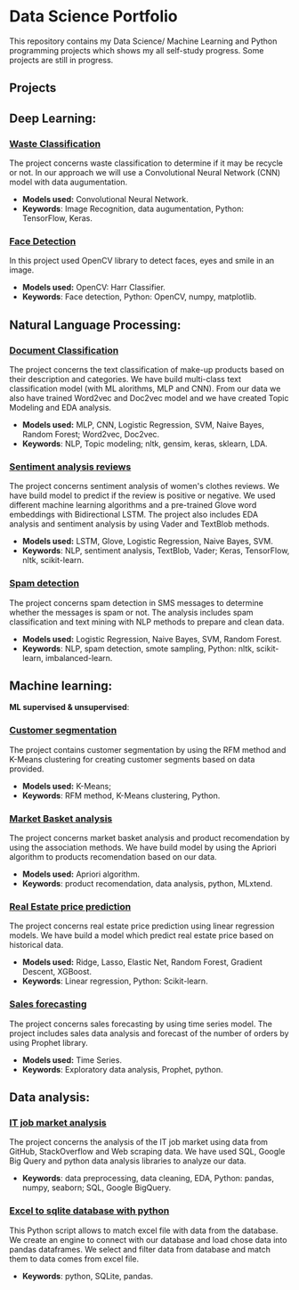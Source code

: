 # Data Science Portfolio

This repository contains my Data Science/ Machine Learning and Python programming projects which shows my all self-study progress. Some projects are still in progress.

## Projects

## Deep Learning:

### [Waste Classification](https://github.com/aniass/Waste-Classification)

The project concerns waste classification to determine if it may be recycle or not. In our approach we will use a Convolutional Neural Network (CNN) model with data augumentation.

- **Models used:** Convolutional Neural Network.
- **Keywords**: Image Recognition, data augumentation, Python: TensorFlow, Keras.

### [Face Detection](https://github.com/aniass/Face-Detection-with-OpenCV)

In this project used OpenCV library to detect faces, eyes and smile in an image.
- **Models used:** OpenCV: Harr Classifier.
- **Keywords**: Face detection, Python: OpenCV, numpy, matplotlib.

## Natural Language Processing:

### [Document Classification](https://github.com/aniass/Document-Classification-NLP)

The project concerns the text classification of make-up products based on their description and categories. We have build  multi-class text classification model (with ML alorithms, MLP and CNN). From our data we also have trained Word2vec and Doc2vec model and we have created Topic Modeling and EDA analysis.

- **Models used:** MLP, CNN, Logistic Regression, SVM, Naive Bayes, Random Forest; Word2vec, Doc2vec.
- **Keywords**: NLP, Topic modeling; nltk, gensim, keras, sklearn, LDA.

### [Sentiment analysis reviews](https://github.com/aniass/Sentiment-analysis-reviews)

The project concerns sentiment analysis of women's clothes reviews. We have build model to predict if the review is positive or negative. We used different machine learning algorithms and a pre-trained Glove word embeddings with Bidirectional LSTM. The project also includes EDA analysis and sentiment analysis by using Vader and TextBlob methods.

- **Models used:** LSTM, Glove, Logistic Regression, Naive Bayes, SVM.
- **Keywords**: NLP, sentiment analysis, TextBlob, Vader; Keras, TensorFlow, nltk, scikit-learn.

### [Spam detection](https://github.com/aniass/Spam-detection)

The project concerns spam detection in SMS messages to determine whether the messages is spam or not. The analysis includes spam classification and text mining with NLP methods to prepare and clean data.

- **Models used:** Logistic Regression, Naive Bayes, SVM, Random Forest.
- **Keywords**: NLP, spam detection, smote sampling, Python: nltk, scikit-learn, imbalanced-learn.

## Machine learning:
**ML supervised & unsupervised**:

### [Customer segmentation ](https://github.com/aniass/Customer-segmentation)

The project contains customer segmentation by using the RFM method and K-Means clustering for creating customer segments based on data provided.
- **Models used:** K-Means;
- **Keywords**: RFM method, K-Means clustering, Python.

### [Market Basket analysis](https://github.com/aniass/Market-basket-analysis)

The project concerns market basket analysis and product recomendation by using the association methods. We have build model by using the Apriori algorithm to products recomendation based on our data.
- **Models used:** Apriori algorithm.
- **Keywords**: product recomendation, data analysis, python, MLxtend.

### [Real Estate price prediction](https://github.com/aniass/Real-Estate-price-prediction)

The project concerns real estate price prediction using linear regression models. We have build a model which predict real estate price based on historical data.
- **Models used:** Ridge, Lasso, Elastic Net, Random Forest, Gradient Descent, XGBoost.
- **Keywords**: Linear regression, Python: Scikit-learn.

### [Sales forecasting](https://github.com/aniass/Task-Analyst)

The project concerns sales forecasting by using time series model. The project includes sales data analysis and forecast of the number of orders by using Prophet library.
- **Models used:** Time Series.
- **Keywords**: Exploratory data analysis, Prophet, python.

## Data analysis:
### [IT job market analysis](https://github.com/aniass/IT-job-market-analysis)

The project concerns the analysis of the IT job market using data from GitHub, StackOverflow and Web scraping data. We have used SQL, Google Big Query and python data analysis libraries to analyze our data.
- **Keywords**: data preprocessing, data cleaning, EDA, Python: pandas, numpy, seaborn; SQL, Google BigQuery. 

### [Excel to sqlite database with python](https://github.com/aniass/Excel-to-sqlite-database-with-python)

This Python script allows to match excel file with data from the database. We create an engine to connect with our database and load chose data into pandas dataframes. We select and filter data from database and match them to data comes from excel file.
- **Keywords**: python, SQLite, pandas.


